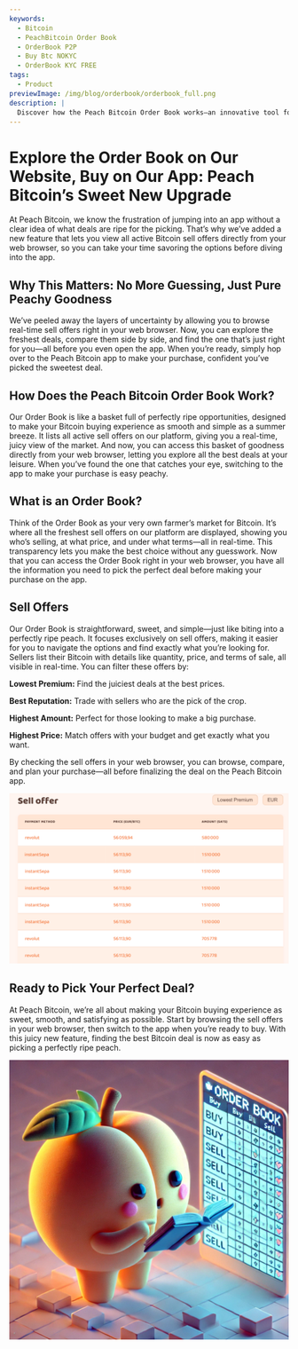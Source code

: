 ```yaml
---
keywords:
  - Bitcoin
  - PeachBitcoin Order Book
  - OrderBook P2P
  - Buy Btc NOKYC
  - OrderBook KYC FREE
tags:
  - Product
previewImage: /img/blog/orderbook/orderbook_full.png
description: |
  Discover how the Peach Bitcoin Order Book works—an innovative tool for buying Bitcoin quickly, securely, and anonymously. Take advantage of the unique setup with sell-only offers to find the perfect deal based on your payment method and preferences.
---
```


# Explore the Order Book on Our Website, Buy on Our App: Peach Bitcoin’s Sweet New Upgrade
At Peach Bitcoin, we know the frustration of jumping into an app without a clear idea of what deals are ripe for the picking. That’s why we’ve added a new feature that lets you view all active Bitcoin sell offers directly from your web browser, so you can take your time savoring the options before diving into the app.

## Why This Matters: No More Guessing, Just Pure Peachy Goodness
We’ve peeled away the layers of uncertainty by allowing you to browse real-time sell offers right in your web browser. Now, you can explore the freshest deals, compare them side by side, and find the one that’s just right for you—all before you even open the app. When you’re ready, simply hop over to the Peach Bitcoin app to make your purchase, confident you’ve picked the sweetest deal.

## How Does the Peach Bitcoin Order Book Work?
Our Order Book is like a basket full of perfectly ripe opportunities, designed to make your Bitcoin buying experience as smooth and simple as a summer breeze. It lists all active sell offers on our platform, giving you a real-time, juicy view of the market. And now, you can access this basket of goodness directly from your web browser, letting you explore all the best deals at your leisure. When you’ve found the one that catches your eye, switching to the app to make your purchase is easy peachy.

## What is an Order Book?
Think of the Order Book as your very own farmer’s market for Bitcoin. It’s where all the freshest sell offers on our platform are displayed, showing you who’s selling, at what price, and under what terms—all in real-time. This transparency lets you make the best choice without any guesswork. Now that you can access the Order Book right in your web browser, you have all the information you need to pick the perfect deal before making your purchase on the app.

## Sell Offers
Our Order Book is straightforward, sweet, and simple—just like biting into a perfectly ripe peach. It focuses exclusively on sell offers, making it easier for you to navigate the options and find exactly what you’re looking for. Sellers list their Bitcoin with details like quantity, price, and terms of sale, all visible in real-time. You can filter these offers by:

**Lowest Premium:** Find the juiciest deals at the best prices.

**Best Reputation:** Trade with sellers who are the pick of the crop.

**Highest Amount:** Perfect for those looking to make a big purchase.

**Highest Price:** Match offers with your budget and get exactly what you want.

By checking the sell offers in your web browser, you can browse, compare, and plan your purchase—all before finalizing the deal on the Peach Bitcoin app.

![](/img/blog/orderbook/orderbook.png)

## Ready to Pick Your Perfect Deal?
At Peach Bitcoin, we’re all about making your Bitcoin buying experience as sweet, smooth, and satisfying as possible. Start by browsing the sell offers in your web browser, then switch to the app when you’re ready to buy. With this juicy new feature, finding the best Bitcoin deal is now as easy as picking a perfectly ripe peach.

![](/img/blog/orderbook/kycfree.png)